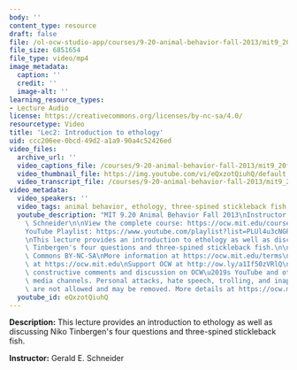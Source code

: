 ```yaml
---
body: ''
content_type: resource
draft: false
file: /ol-ocw-studio-app/courses/9-20-animal-behavior-fall-2013/mit9_20f13_lec02_360p_16_9.mp4
file_size: 6851654
file_type: video/mp4
image_metadata:
  caption: ''
  credit: ''
  image-alt: ''
learning_resource_types:
- Lecture Audio
license: https://creativecommons.org/licenses/by-nc-sa/4.0/
resourcetype: Video
title: 'Lec2: Introduction to ethology'
uid: ccc206ee-0bcd-49d2-a1a9-90a4c52426ed
video_files:
  archive_url: ''
  video_captions_file: /courses/9-20-animal-behavior-fall-2013/mit9_20f13_lec02_captions.vtt
  video_thumbnail_file: https://img.youtube.com/vi/eQxzotQiuhQ/default.jpg
  video_transcript_file: /courses/9-20-animal-behavior-fall-2013/mit9_20f13_lec02_transcript.pdf
video_metadata:
  video_speakers: ''
  video_tags: animal behavior, ethology, three-spined stickleback fish, Niko Tinbergen
  youtube_description: "MIT 9.20 Animal Behavior Fall 2013\nInstructor: Gerald E.\
    \ Schneider\n\nView the complete course: https://ocw.mit.edu/courses/9-20-animal-behavior-fall-2013/\n\
    YouTube Playlist: https://www.youtube.com/playlist?list=PLUl4u3cNGP63TbPEWYEKOq8yAN8mEP_5O\n\
    \nThis lecture provides an introduction to ethology as well as discussing Niko\
    \ Tinbergen's four questions and three-spined stickleback fish.\n\nLicense: Creative\
    \ Commons BY-NC-SA\nMore information at https://ocw.mit.edu/terms\nMore courses\
    \ at https://ocw.mit.edu\nSupport OCW at http://ow.ly/a1If50zVRlQ\n\nWe encourage\
    \ constructive comments and discussion on OCW\u2019s YouTube and other social\
    \ media channels. Personal attacks, hate speech, trolling, and inappropriate comments\
    \ are not allowed and may be removed. More details at https://ocw.mit.edu/comments."
  youtube_id: eQxzotQiuhQ
---
```

**Description:** This lecture provides an introduction to ethology as well as discussing Niko Tinbergen's four questions and three-spined stickleback fish.

**Instructor:** Gerald E. Schneider